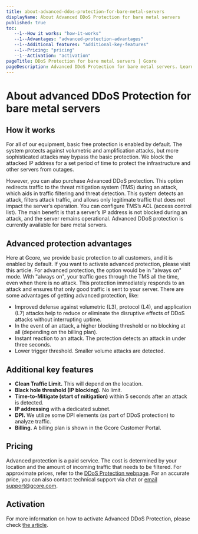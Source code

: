 ```yaml
---
title: about-advanced-ddos-protection-for-bare-metal-servers
displayName: About Advanced DDoS Protection for bare metal servers
published: true
toc:
   --1--How it works: "how-it-works"
   --1--Advantages: "advanced-protection-advantages"
   --1--Additional features: "additional-key-features"
   --1--Pricing: "pricing"
   --1--Activation: "activation"
pageTitle: DDoS Protection for bare metal servers | Gcore
pageDescription: Advanced DDoS Protection for bare metal servers. Learn more about advantages, features and pricing.
---
```

# About advanced DDoS Protection for bare metal servers

## How it works

For all of our equipment, basic free protection is enabled by default. The system protects against volumetric and amplification attacks, but more sophisticated attacks may bypass the basic protection. We block the attacked IP address for a set period of time to protect the infrastructure and other servers from outages.

However, you can also purchase Advanced DDoS protection. This option redirects traffic to the threat mitigation system (TMS) during an attack, which aids in traffic filtering and threat detection. This system detects an attack, filters attack traffic, and allows only legitimate traffic that does not impact the server’s operation. You can configure TMS’s ACL (access control list). The main benefit is that a server’s IP address is not blocked during an attack, and the server remains operational. Advanced DDoS protection is currently available for bare metal servers.

## Advanced protection advantages

Here at Gcore, we provide basic protection to all customers, and it is enabled by default. If you want to activate advanced protection, please visit this article. For advanced protection, the option would be in "always on" mode. With "always on", your traffic goes through the TMS all the time, even when there is no attack. This protection immediately responds to an attack and ensures that only good traffic is sent to your server. There are some advantages of getting advanced protection, like:

*   Improved defense against volumetric (L3), protocol (L4), and application (L7) attacks help to reduce or eliminate the disruptive effects of DDoS attacks without interrupting uptime.
*   In the event of an attack, a higher blocking threshold or no blocking at all (depending on the billing plan).
*   Instant reaction to an attack. The protection detects an attack in under three seconds.
*   Lower trigger threshold. Smaller volume attacks are detected.

## Additional key features

*   **Clean Traffic Limit.** This will depend on the location.
*   **Black hole threshold (IP blocking).** No limit.
*   **Time-to-Mitigate (start of mitigation)** within 5 seconds after an attack is detected.
*   **IP addressing** with a dedicated subnet.
*   **DPI.** We utilize some DPI elements (as part of DDoS protection) to analyze traffic.
*   **Billing.** A billing plan is shown in the Gcore Customer Portal.

## Pricing

Advanced protection is a paid service. The cost is determined by your location and the amount of incoming traffic that needs to be filtered. For approximate prices, refer to the <a href="https://gcore.com/ddos-protection" target="_blank">DDoS Protection webpage</a>. For an accurate price, you can also contact technical support via chat or [email support@gcore.com](mailto:support@gcore.com).

Activation
----------

For more information on how to activate Advanced DDoS Protection, please check <a href="https://gcore.com/docs/cloud/bare-metal-servers/advanced-ddos-protection/activate-advanced-ddos-protection-for-bare-metal-servers" target="_blank">the article</a>.
